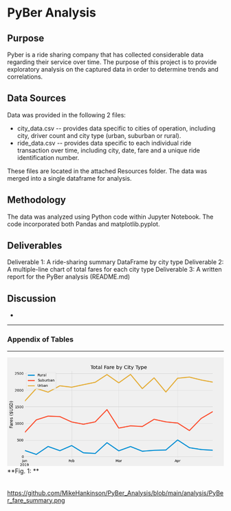 # PyBer Analysis

## Purpose
Pyber is a ride sharing company that has collected considerable data regarding their service over time.  The purpose of this project is to provide exploratory analysis on the captured data in order to determine trends and correlations.  

## Data Sources
Data was provided in the following 2 files:
* city_data.csv -- provides data specific to cities of operation, including city, driver count and city type (urban, suburban or rural).
* ride_data.csv -- provides data specific to each individual ride transaction over time, including city, date, fare and a unique ride identification number.  

These files are located in the attached Resources folder. The data was merged into a single dataframe for analysis.  

## Methodology
The data was analyzed using Python code within Jupyter Notebook.  The code incorporated both Pandas and matplotlib.pyplot.  

## Deliverables 
Deliverable 1: A ride-sharing summary DataFrame by city type
Deliverable 2: A multiple-line chart of total fares for each city type
Deliverable 3: A written report for the PyBer analysis (README.md)

## Discussion
* 

----------------------------------------------------------------------------------
### Appendix of Tables
----------------------------------------------------------------------------------

![Fig_1](analysis/PyBer_fare_summary.png)
<br>
**Fig. 1: **
<br>
<br>
<br>
https://github.com/MikeHankinson/PyBer_Analysis/blob/main/analysis/PyBer_fare_summary.png
